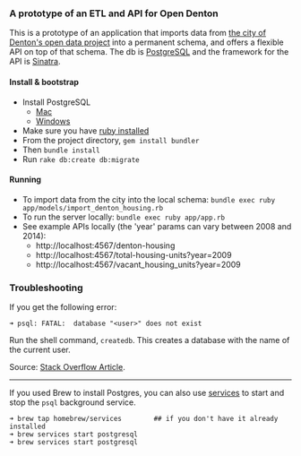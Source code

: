### A prototype of an ETL and API for Open Denton

This is a prototype of an application that imports data from [the city of Denton's open data project](http://data.cityofdenton.com/)
into a permanent schema, and offers a flexible API on top of that schema. The db is [PostgreSQL](https://www.postgresql.org/)
and the framework for the API is [Sinatra](http://www.sinatrarb.com/).

#### Install & bootstrap

- Install PostgreSQL
  - [Mac](https://launchschool.com/blog/how-to-install-postgresql-on-a-mac)
  - [Windows](http://www.postgresqltutorial.com/install-postgresql/)
- Make sure you have [ruby installed](https://www.ruby-lang.org/en/documentation/installation/)
- From the project directory, `gem install bundler`
- Then `bundle install`
- Run `rake db:create db:migrate`

#### Running

- To import data from the city into the local schema: `bundle exec ruby app/models/import_denton_housing.rb`
- To run the server locally: `bundle exec ruby app/app.rb`
- See example APIs locally (the 'year' params can vary between 2008 and 2014):
  - http://localhost:4567/denton-housing
  - http://localhost:4567/total-housing-units?year=2009
  - http://localhost:4567/vacant_housing_units?year=2009

### Troubleshooting

If you get the following error:
```
➜ psql: FATAL:  database "<user>" does not exist
```
Run the shell command, `createdb`. This creates a database with the name of the current user.

Source: [Stack Overflow Article](http://stackoverflow.com/questions/17633422/psql-fatal-database-user-does-not-exist).

---

If you used Brew to install Postgres, you can also use [services](https://robots.thoughtbot.com/starting-and-stopping-background-services-with-homebrew)
to start and stop the `psql` background service.

```raw
➜ brew tap homebrew/services        ## if you don't have it already installed
➜ brew services start postgresql
➜ brew services start postgresql
```
